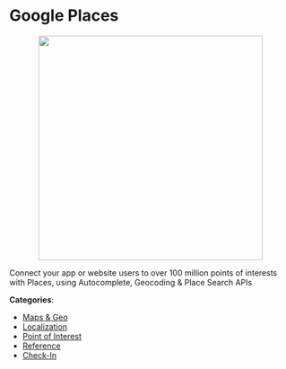 # Google Places
<p align="center">
    <img width="400" src="https://raw.githubusercontent.com/apis-list/apis-list/apis/google-places/logo_256x256.png" />
</p>

Connect your app or website users to over 100 million points of interests with Places, using Autocomplete, Geocoding & Place Search APIs



**Categories**:
- [Maps & Geo](https://github.com/apis-list/apis-list#maps-and-geo)
- [Localization](https://github.com/apis-list/apis-list#localization)
- [Point of Interest](https://github.com/apis-list/apis-list#point-of-interest)
- [Reference](https://github.com/apis-list/apis-list#reference)
- [Check-In](https://github.com/apis-list/apis-list#check-in)



